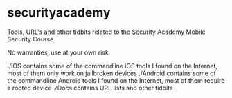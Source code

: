 # securityacademy
Tools, URL's and other tidbits related to the Security Academy Mobile Security Course

No warranties, use at your own risk

./iOS contains some of the commandline iOS tools I found on the Internet, most of them only work on jailbroken devices
./Android contains some of the commandline Android tools I found on the Internet, most of them require a rooted device
./Docs contains URL lists and other tidbits
